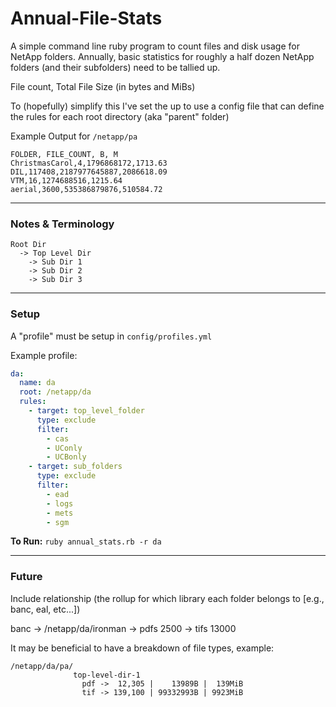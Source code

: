 
# Annual-File-Stats

A simple command line ruby program to count files and disk usage for NetApp folders. Annually, basic statistics for roughly a half dozen NetApp folders (and their subfolders) need to be tallied up.

File count, Total File Size (in bytes and MiBs)

To (hopefully) simplify this I've set the up to use a config file that can define the rules for each root directory (aka "parent" folder)

Example Output for `/netapp/pa`
```
FOLDER, FILE_COUNT, B, M
ChristmasCarol,4,1796868172,1713.63
DIL,117408,2187977645887,2086618.09
VTM,16,1274688516,1215.64
aerial,3600,535386879876,510584.72
```
---
### Notes & Terminology

```
Root Dir
  -> Top Level Dir
    -> Sub Dir 1
    -> Sub Dir 2
    -> Sub Dir 3
```
---

### Setup

A "profile" must be setup in `config/profiles.yml`

Example profile:
```yaml
da:
  name: da
  root: /netapp/da
  rules:
    - target: top_level_folder
      type: exclude
      filter:
        - cas
        - UConly
        - UCBonly
    - target: sub_folders
      type: exclude
      filter:
        - ead
        - logs
        - mets
        - sgm
```

**To Run:**
`ruby annual_stats.rb -r da`

---

### Future
Include relationship (the rollup for which library each folder belongs to [e.g., banc, eal, etc...])

banc -> /netapp/da/ironman -> pdfs 2500 -> tifs 13000

It may be beneficial to have a breakdown of file types, example:
```
/netapp/da/pa/
              top-level-dir-1
                pdf ->  12,305 |    13989B |  139MiB
                tif -> 139,100 | 99332993B | 9923MiB
```











